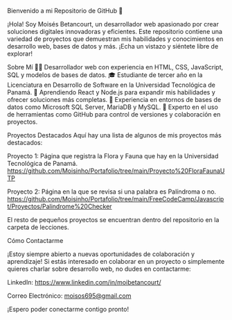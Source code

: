 Bienvenido a mi Repositorio de GitHub 👋

¡Hola! Soy Moisés Betancourt, un desarrollador web apasionado por crear soluciones digitales innovadoras y eficientes. Este repositorio contiene una variedad de proyectos que demuestran mis habilidades y conocimientos en desarrollo web, bases de datos y más. ¡Echa un vistazo y siéntete libre de explorar!

Sobre Mí
👨‍💻 Desarrollador web con experiencia en HTML, CSS, JavaScript, SQL y modelos de bases de datos.
🎓 Estudiante de tercer año en la Licenciatura en Desarrollo de Software en la Universidad Tecnológica de Panamá.
🌱 Aprendiendo React y Node.js para expandir mis habilidades y ofrecer soluciones más completas.
💼 Experiencia en entornos de bases de datos como Microsoft SQL Server, MariaDB y MySQL.
🔧 Experto en el uso de herramientas como GitHub para control de versiones y colaboración en proyectos.


Proyectos Destacados
Aquí hay una lista de algunos de mis proyectos más destacados:


Proyecto 1: Página que registra la Flora y Fauna que hay en la Universidad Tecnológica de Panamá. https://github.com/Moisinho/Portafolio/tree/main/Proyecto%20FloraFaunaUTP


Proyecto 2: Página en la que se revisa si una palabra es Palíndroma o no. https://github.com/Moisinho/Portafolio/tree/main/FreeCodeCamp/Javascript/Proyectos/Palindrome%20Checker


El resto de pequeños proyectos se encuentran dentro del repositorio en la carpeta de lecciones.


Cómo Contactarme

¡Estoy siempre abierto a nuevas oportunidades de colaboración y aprendizaje! Si estás interesado en colaborar en un proyecto o simplemente quieres charlar sobre desarrollo web, no dudes en contactarme:



LinkedIn: https://www.linkedin.com/in/moibetancourt/

Correo Electrónico: moisos695@gmail.com

¡Espero poder conectarme contigo pronto!

